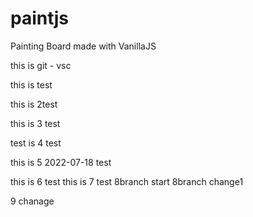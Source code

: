 # paintjs
Painting Board made with VanillaJS

this is git - vsc 


this is test

this is 2test

this is 3 test


test is 4 test

this is 5 2022-07-18 test

this is 6 test
this is 7 test
8branch start
8branch change1

9 chanage